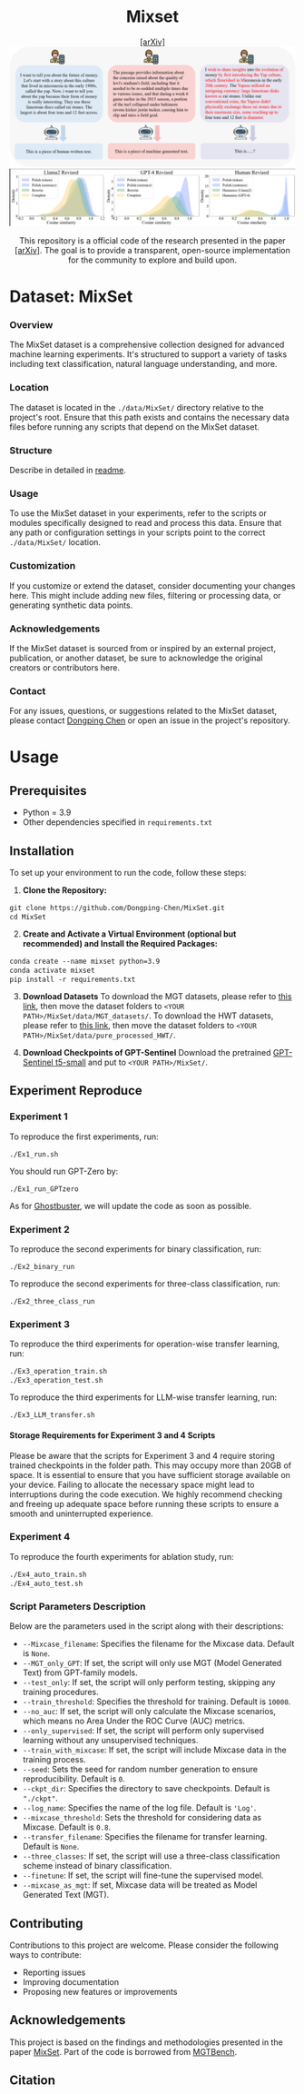 <div align="center">
<h1>Mixset</h1>
<a href="https://arxiv.org/pdf/2311.06749" target='_blank'>[arXiv]</a>
<img src="figures/outline.jpg">
<img src="figures/self_bleu.jpg">
<p align="center">

</p>
This repository is a official code of the research presented in the paper <a href="https://arxiv.org/pdf/2311.06749" target='_blank'>[arXiv]</a>. The goal is to provide a transparent, open-source implementation for the community to explore and build upon.
</div>

# Dataset: MixSet

### Overview
The MixSet dataset is a comprehensive collection designed for advanced machine learning experiments. It's structured to support a variety of tasks including text classification, natural language understanding, and more.

### Location
The dataset is located in the `./data/MixSet/` directory relative to the project's root. Ensure that this path exists and contains the necessary data files before running any scripts that depend on the MixSet dataset.

### Structure
Describe in detailed in [readme](https://github.com/Dongping-Chen/MixSet/tree/main/data/MixSet).

### Usage
To use the MixSet dataset in your experiments, refer to the scripts or modules specifically designed to read and process this data. Ensure that any path or configuration settings in your scripts point to the correct `./data/MixSet/` location.

### Customization
If you customize or extend the dataset, consider documenting your changes here. This might include adding new files, filtering or processing data, or generating synthetic data points.

### Acknowledgements
If the MixSet dataset is sourced from or inspired by an external project, publication, or another dataset, be sure to acknowledge the original creators or contributors here.

### Contact
For any issues, questions, or suggestions related to the MixSet dataset, please contact [Dongping Chen](mailto:cdp_0612@163.com) or open an issue in the project's repository.

# Usage

## Prerequisites

- Python = 3.9
- Other dependencies specified in `requirements.txt`

## Installation

To set up your environment to run the code, follow these steps:

1. **Clone the Repository:**

```shell
git clone https://github.com/Dongping-Chen/MixSet.git
cd MixSet
```

2. **Create and Activate a Virtual Environment (optional but recommended) and Install the Required Packages:**

```shell
conda create --name mixset python=3.9
conda activate mixset
pip install -r requirements.txt
```

3. **Download Datasets**
To download the MGT datasets, please refer to [this link](https://1drv.ms/u/s!AivM2GUMbPYyjkgx6us826N6_j2P?e=yriuqR), then move the dataset folders to `<YOUR PATH>/MixSet/data/MGT_datasets/`.
To download the HWT datasets, please refer to [this link](https://1drv.ms/u/s!AivM2GUMbPYyjkl-aRs1m_l5X9kW?e=xu2QjU), then move the dataset folders to `<YOUR PATH>/MixSet/data/pure_processed_HWT/`.

4. **Download Checkpoints of GPT-Sentinel**
Download the pretrained [GPT-Sentinel t5-small](https://1drv.ms/u/s!AivM2GUMbPYyjkqfT_3Ri-fpnifX?e=eqG1t7) and put to `<YOUR PATH>/MixSet/`.

## Experiment Reproduce

### **Experiment 1**
To reproduce the first experiments, run:
```shell
./Ex1_run.sh
```
You should run GPT-Zero by:
```shell
./Ex1_run_GPTzero
```
As for [Ghostbuster](https://github.com/vivek3141/ghostbuster), we will update the code as soon as possible.

### **Experiment 2**
To reproduce the second experiments for binary classification, run:
```shell
./Ex2_binary_run
```
To reproduce the second experiments for three-class classification, run:
```shell
./Ex2_three_class_run
```


### **Experiment 3**
To reproduce the third experiments for operation-wise transfer learning, run:
```shell
./Ex3_operation_train.sh
./Ex3_operation_test.sh
```
To reproduce the third experiments for LLM-wise transfer learning, run:
```shell
./Ex3_LLM_transfer.sh
```
#### Storage Requirements for Experiment 3 and 4 Scripts

Please be aware that the scripts for Experiment 3 and 4 require storing trained checkpoints in the folder path. This may occupy more than 20GB of space. It is essential to ensure that you have sufficient storage available on your device. Failing to allocate the necessary space might lead to interruptions during the code execution. We highly recommend checking and freeing up adequate space before running these scripts to ensure a smooth and uninterrupted experience.

### **Experiment 4**
To reproduce the fourth experiments for ablation study, run:
```shell
./Ex4_auto_train.sh
./Ex4_auto_test.sh
```

### Script Parameters Description

Below are the parameters used in the script along with their descriptions:

- `--Mixcase_filename`: Specifies the filename for the Mixcase data. Default is `None`.
- `--MGT_only_GPT`: If set, the script will only use MGT (Model Generated Text) from GPT-family models.
- `--test_only`: If set, the script will only perform testing, skipping any training procedures.
- `--train_threshold`: Specifies the threshold for training. Default is `10000`.
- `--no_auc`: If set, the script will only calculate the Mixcase scenarios, which means no Area Under the ROC Curve (AUC) metrics.
- `--only_supervised`: If set, the script will perform only supervised learning without any unsupervised techniques.
- `--train_with_mixcase`: If set, the script will include Mixcase data in the training process.
- `--seed`: Sets the seed for random number generation to ensure reproducibility. Default is `0`.
- `--ckpt_dir`: Specifies the directory to save checkpoints. Default is `"./ckpt"`.
- `--log_name`: Specifies the name of the log file. Default is `'Log'`.
- `--mixcase_threshold`: Sets the threshold for considering data as Mixcase. Default is `0.8`.
- `--transfer_filename`: Specifies the filename for transfer learning. Default is `None`.
- `--three_classes`: If set, the script will use a three-class classification scheme instead of binary classification.
- `--finetune`: If set, the script will fine-tune the supervised model.
- `--mixcase_as_mgt`: If set, Mixcase data will be treated as Model Generated Text (MGT).


## Contributing

Contributions to this project are welcome. Please consider the following ways to contribute:

- Reporting issues
- Improving documentation
- Proposing new features or improvements

## Acknowledgements

This project is based on the findings and methodologies presented in the paper [MixSet](https://arxiv.org/pdf/2311.06749). Part of the code is borrowed from [MGTBench](https://github.com/xinleihe/MGTBench).

## Citation

```

```